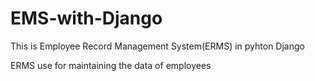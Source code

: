 # EMS-with-Django

This is Employee Record Management System(ERMS) in pyhton Django

ERMS use for maintaining the data of employees 


